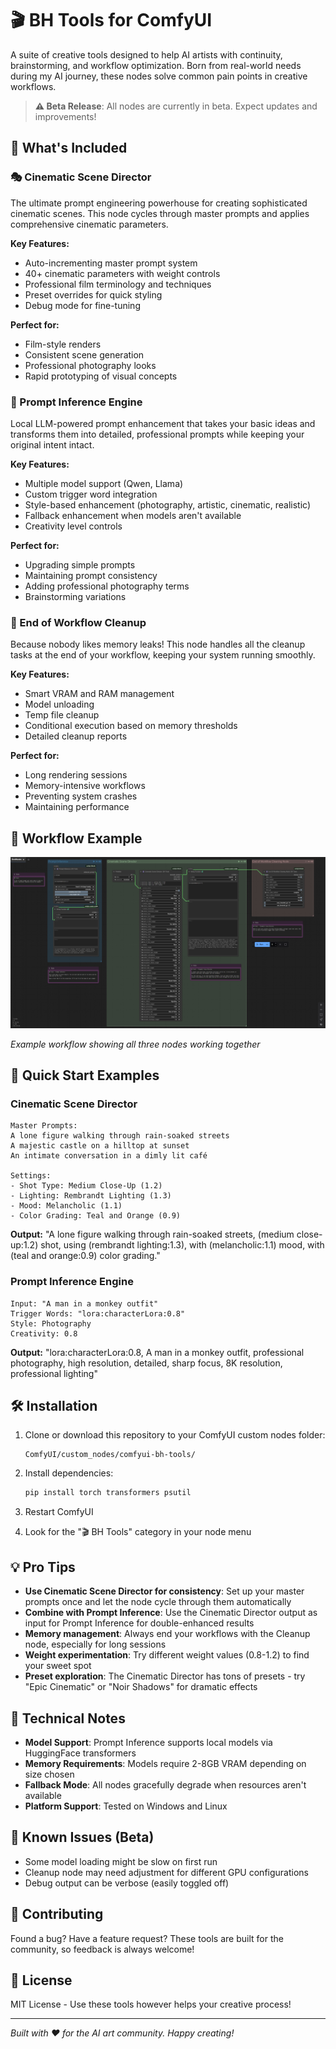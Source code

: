 # 🎬 BH Tools for ComfyUI

A suite of creative tools designed to help AI artists with continuity, brainstorming, and workflow optimization. Born from real-world needs during my AI journey, these nodes solve common pain points in creative workflows.

> **⚠️ Beta Release**: All nodes are currently in beta. Expect updates and improvements!

## 🚀 What's Included

### 🎭 Cinematic Scene Director
The ultimate prompt engineering powerhouse for creating sophisticated cinematic scenes. This node cycles through master prompts and applies comprehensive cinematic parameters.

**Key Features:**
- Auto-incrementing master prompt system
- 40+ cinematic parameters with weight controls
- Professional film terminology and techniques
- Preset overrides for quick styling
- Debug mode for fine-tuning

**Perfect for:**
- Film-style renders
- Consistent scene generation
- Professional photography looks
- Rapid prototyping of visual concepts

### 🧠 Prompt Inference Engine
Local LLM-powered prompt enhancement that takes your basic ideas and transforms them into detailed, professional prompts while keeping your original intent intact.

**Key Features:**
- Multiple model support (Qwen, Llama)
- Custom trigger word integration
- Style-based enhancement (photography, artistic, cinematic, realistic)
- Fallback enhancement when models aren't available
- Creativity level controls

**Perfect for:**
- Upgrading simple prompts
- Maintaining prompt consistency
- Adding professional photography terms
- Brainstorming variations

### 🧹 End of Workflow Cleanup
Because nobody likes memory leaks! This node handles all the cleanup tasks at the end of your workflow, keeping your system running smoothly.

**Key Features:**
- Smart VRAM and RAM management
- Model unloading
- Temp file cleanup
- Conditional execution based on memory thresholds
- Detailed cleanup reports

**Perfect for:**
- Long rendering sessions
- Memory-intensive workflows
- Preventing system crashes
- Maintaining performance

## 📸 Workflow Example

![BH Tools Workflow](images/BHTools.jpg)

*Example workflow showing all three nodes working together*

## 🎯 Quick Start Examples

### Cinematic Scene Director
```
Master Prompts:
A lone figure walking through rain-soaked streets
A majestic castle on a hilltop at sunset
An intimate conversation in a dimly lit café

Settings:
- Shot Type: Medium Close-Up (1.2)
- Lighting: Rembrandt Lighting (1.3)
- Mood: Melancholic (1.1)
- Color Grading: Teal and Orange (0.9)
```

**Output:** "A lone figure walking through rain-soaked streets, (medium close-up:1.2) shot, using (rembrandt lighting:1.3), with (melancholic:1.1) mood, with (teal and orange:0.9) color grading."

### Prompt Inference Engine
```
Input: "A man in a monkey outfit"
Trigger Words: "lora:characterLora:0.8"
Style: Photography
Creativity: 0.8
```

**Output:** "lora:characterLora:0.8, A man in a monkey outfit, professional photography, high resolution, detailed, sharp focus, 8K resolution, professional lighting"

## 🛠️ Installation

1. Clone or download this repository to your ComfyUI custom nodes folder:
   ```
   ComfyUI/custom_nodes/comfyui-bh-tools/
   ```

2. Install dependencies:
   ```bash
   pip install torch transformers psutil
   ```

3. Restart ComfyUI

4. Look for the "🎬 BH Tools" category in your node menu

## 💡 Pro Tips

- **Use Cinematic Scene Director for consistency**: Set up your master prompts once and let the node cycle through them automatically
- **Combine with Prompt Inference**: Use the Cinematic Director output as input for Prompt Inference for double-enhanced results
- **Memory management**: Always end your workflows with the Cleanup node, especially for long sessions
- **Weight experimentation**: Try different weight values (0.8-1.2) to find your sweet spot
- **Preset exploration**: The Cinematic Director has tons of presets - try "Epic Cinematic" or "Noir Shadows" for dramatic effects

## 🔧 Technical Notes

- **Model Support**: Prompt Inference supports local models via HuggingFace transformers
- **Memory Requirements**: Models require 2-8GB VRAM depending on size chosen
- **Fallback Mode**: All nodes gracefully degrade when resources aren't available
- **Platform Support**: Tested on Windows and Linux

## 🐛 Known Issues (Beta)

- Some model loading might be slow on first run
- Cleanup node may need adjustment for different GPU configurations
- Debug output can be verbose (easily toggled off)

## 🤝 Contributing

Found a bug? Have a feature request? These tools are built for the community, so feedback is always welcome!

## 📜 License

MIT License - Use these tools however helps your creative process!

---

*Built with ❤️ for the AI art community. Happy creating!*